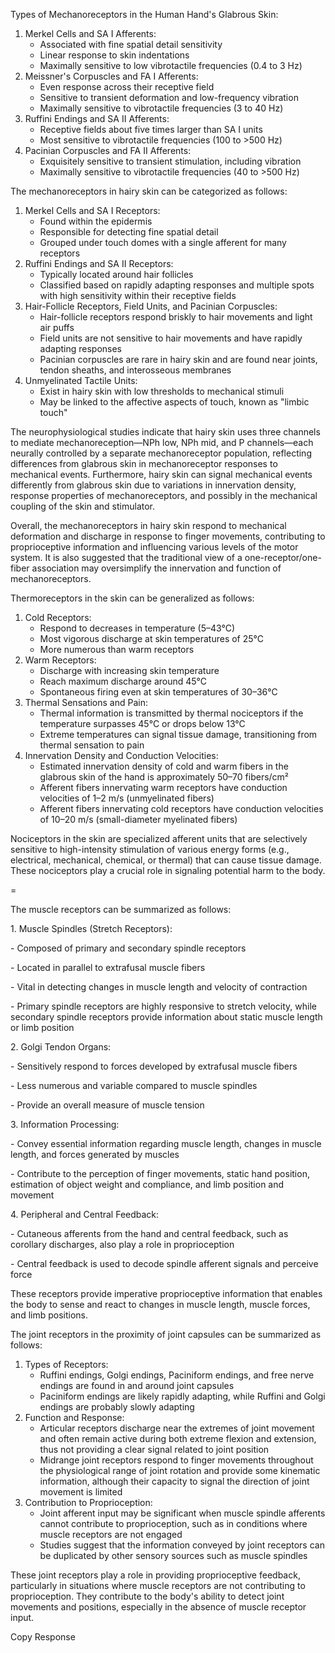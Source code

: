 Types of Mechanoreceptors in the Human Hand's Glabrous Skin:

1. Merkel Cells and SA I Afferents:
	- Associated with fine spatial detail sensitivity
	- Linear response to skin indentations
	- Maximally sensitive to low vibrotactile frequencies \(0\.4 to 3 Hz\)
2. Meissner's Corpuscles and FA I Afferents:
	- Even response across their receptive field
	- Sensitive to transient deformation and low\-frequency vibration
	- Maximally sensitive to vibrotactile frequencies \(3 to 40 Hz\)
3. Ruffini Endings and SA II Afferents:
	- Receptive fields about five times larger than SA I units
	- Most sensitive to vibrotactile frequencies \(100 to >500 Hz\)
4. Pacinian Corpuscles and FA II Afferents:
	- Exquisitely sensitive to transient stimulation, including vibration
	- Maximally sensitive to vibrotactile frequencies \(40 to >500 Hz\)

The mechanoreceptors in hairy skin can be categorized as follows:

1. Merkel Cells and SA I Receptors:
	- Found within the epidermis
	- Responsible for detecting fine spatial detail
	- Grouped under touch domes with a single afferent for many receptors
2. Ruffini Endings and SA II Receptors:
	- Typically located around hair follicles
	- Classified based on rapidly adapting responses and multiple spots with high sensitivity within their receptive fields
3. Hair\-Follicle Receptors, Field Units, and Pacinian Corpuscles:
	- Hair\-follicle receptors respond briskly to hair movements and light air puffs
	- Field units are not sensitive to hair movements and have rapidly adapting responses
	- Pacinian corpuscles are rare in hairy skin and are found near joints, tendon sheaths, and interosseous membranes
4. Unmyelinated Tactile Units:
	- Exist in hairy skin with low thresholds to mechanical stimuli
	- May be linked to the affective aspects of touch, known as "limbic touch"

The neurophysiological studies indicate that hairy skin uses three channels to mediate mechanoreception—NPh low, NPh mid, and P channels—each neurally controlled by a separate mechanoreceptor population, reflecting differences from glabrous skin in mechanoreceptor responses to mechanical events\. Furthermore, hairy skin can signal mechanical events differently from glabrous skin due to variations in innervation density, response properties of mechanoreceptors, and possibly in the mechanical coupling of the skin and stimulator\.

Overall, the mechanoreceptors in hairy skin respond to mechanical deformation and discharge in response to finger movements, contributing to proprioceptive information and influencing various levels of the motor system\. It is also suggested that the traditional view of a one\-receptor/one\-fiber association may oversimplify the innervation and function of mechanoreceptors\.

Thermoreceptors in the skin can be generalized as follows:

1. Cold Receptors:
	- Respond to decreases in temperature \(5–43°C\)
	- Most vigorous discharge at skin temperatures of 25°C
	- More numerous than warm receptors
2. Warm Receptors:
	- Discharge with increasing skin temperature
	- Reach maximum discharge around 45°C
	- Spontaneous firing even at skin temperatures of 30–36°C
3. Thermal Sensations and Pain:
	- Thermal information is transmitted by thermal nociceptors if the temperature surpasses 45°C or drops below 13°C
	- Extreme temperatures can signal tissue damage, transitioning from thermal sensation to pain
4. Innervation Density and Conduction Velocities:
	- Estimated innervation density of cold and warm fibers in the glabrous skin of the hand is approximately 50–70 fibers/cm²
	- Afferent fibers innervating warm receptors have conduction velocities of 1–2 m/s \(unmyelinated fibers\)
	- Afferent fibers innervating cold receptors have conduction velocities of 10–20 m/s \(small\-diameter myelinated fibers\)

Nociceptors in the skin are specialized afferent units that are selectively sensitive to high\-intensity stimulation of various energy forms \(e\.g\., electrical, mechanical, chemical, or thermal\) that can cause tissue damage\. These nociceptors play a crucial role in signaling potential harm to the body\.

=

The muscle receptors can be summarized as follows:

1\. Muscle Spindles \(Stretch Receptors\):

   \- Composed of primary and secondary spindle receptors

   \- Located in parallel to extrafusal muscle fibers

   \- Vital in detecting changes in muscle length and velocity of contraction

   \- Primary spindle receptors are highly responsive to stretch velocity, while secondary spindle receptors provide information about static muscle length or limb position

2\. Golgi Tendon Organs:

   \- Sensitively respond to forces developed by extrafusal muscle fibers

   \- Less numerous and variable compared to muscle spindles

   \- Provide an overall measure of muscle tension

3\. Information Processing:

   \- Convey essential information regarding muscle length, changes in muscle length, and forces generated by muscles

   \- Contribute to the perception of finger movements, static hand position, estimation of object weight and compliance, and limb position and movement

4\. Peripheral and Central Feedback:

   \- Cutaneous afferents from the hand and central feedback, such as corollary discharges, also play a role in proprioception

   \- Central feedback is used to decode spindle afferent signals and perceive force

These receptors provide imperative proprioceptive information that enables the body to sense and react to changes in muscle length, muscle forces, and limb positions\.

The joint receptors in the proximity of joint capsules can be summarized as follows:

1. Types of Receptors:
	- Ruffini endings, Golgi endings, Paciniform endings, and free nerve endings are found in and around joint capsules
	- Paciniform endings are likely rapidly adapting, while Ruffini and Golgi endings are probably slowly adapting
2. Function and Response:
	- Articular receptors discharge near the extremes of joint movement and often remain active during both extreme flexion and extension, thus not providing a clear signal related to joint position
	- Midrange joint receptors respond to finger movements throughout the physiological range of joint rotation and provide some kinematic information, although their capacity to signal the direction of joint movement is limited
3. Contribution to Proprioception:
	- Joint afferent input may be significant when muscle spindle afferents cannot contribute to proprioception, such as in conditions where muscle receptors are not engaged
	- Studies suggest that the information conveyed by joint receptors can be duplicated by other sensory sources such as muscle spindles

These joint receptors play a role in providing proprioceptive feedback, particularly in situations where muscle receptors are not contributing to proprioception\. They contribute to the body's ability to detect joint movements and positions, especially in the absence of muscle receptor input\.

Copy Response

